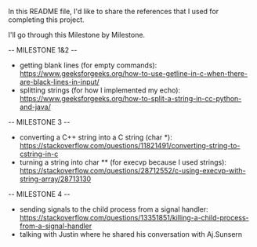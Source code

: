 In this README file, I'd like to share the references that I used for completing this project.

I'll go through this Milestone by Milestone.

-- MILESTONE 1&2 --
- getting blank lines (for empty commands): https://www.geeksforgeeks.org/how-to-use-getline-in-c-when-there-are-black-lines-in-input/
- splitting strings (for how I implemented my echo): https://www.geeksforgeeks.org/how-to-split-a-string-in-cc-python-and-java/

-- MILESTONE 3 --
- converting a C++ string into a C string (char *): https://stackoverflow.com/questions/11821491/converting-string-to-cstring-in-c 
- turning a string into char ** (for execvp because I used strings): https://stackoverflow.com/questions/28712552/c-using-execvp-with-string-array/28713130

-- MILESTONE 4 -- 
- sending signals to the child process from a signal handler: https://stackoverflow.com/questions/13351851/killing-a-child-process-from-a-signal-handler
- talking with Justin where he shared his conversation with Aj.Sunsern